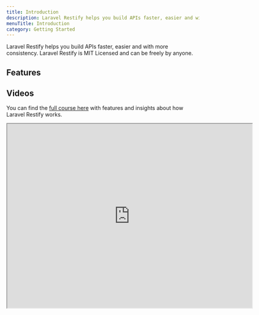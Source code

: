 ```yaml
---
title: Introduction
description: Laravel Restify helps you build APIs faster, easier and with more consistency.
menuTitle: Introduction
category: Getting Started
---
```


Laravel Restify helps you build APIs faster, easier and with more consistency.
Laravel Restify is MIT Licensed and can be freely by anyone.

## Features

<list :items="[
'CRUD over entities',
'Authentication with Sanctum',
'Handy Response maker',
'Powerful Search',
'JSON:API consistency'
]">
</list>

## Videos

You can find the [full course here](https://www.binarcode.com/learn/restify) with features and insights about how Laravel Restify works.

<iframe src="https://player.vimeo.com/video/502759392" width="640" height="480">
</iframe>




